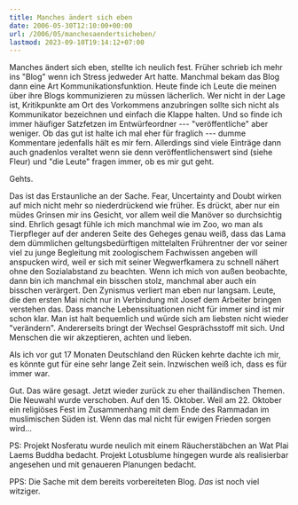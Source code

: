 ```yaml
---
title: Manches ändert sich eben
date: 2006-05-30T12:10:00+00:00
url: /2006/05/manchesaendertsicheben/
lastmod: 2023-09-10T19:14:12+07:00
---
```

Manches ändert sich eben, stellte ich neulich fest. Früher schrieb ich mehr ins "Blog" wenn ich Stress jedweder Art hatte. Manchmal bekam das Blog dann eine Art Kommunikationsfunktion. Heute finde ich Leute die meinen über ihre Blogs kommunizieren zu müssen lächerlich. Wer nicht in der Lage ist, Kritikpunkte am Ort des Vorkommens anzubringen sollte sich nicht als Kommunikator bezeichnen und einfach die Klappe halten. Und so finde ich immer häufiger Satzfetzen im Entwürfeordner --- "veröffentliche" aber weniger. Ob das gut ist halte ich mal eher für fraglich --- dumme Kommentare jedenfalls hält es mir fern. Allerdings sind viele Einträge dann auch gnadenlos veraltet wenn sie denn veröffentlichenswert sind (siehe Fleur) und "die Leute" fragen immer, ob es mir gut geht.

Gehts.

Das ist das Erstaunliche an der Sache. Fear, Uncertainty and Doubt wirken auf mich nicht mehr so niederdrückend wie früher. Es drückt, aber nur ein müdes Grinsen mir ins Gesicht, vor allem weil die Manöver so durchsichtig sind. Ehrlich gesagt fühle ich mich manchmal wie im Zoo, wo man als Tierpfleger auf der anderen Seite des Geheges genau weiß, dass das Lama dem dümmlichen geltungsbedürftigen mittelalten Frührentner der vor seiner viel zu junge Begleitung mit zoologischem Fachwissen angeben will anspucken wird, weil er sich mit seiner Wegwerfkamera zu schnell nähert ohne den Sozialabstand zu beachten. Wenn ich mich von außen beobachte, dann bin ich manchmal ein bisschen stolz, manchmal aber auch ein bisschen verärgert. Den Zynismus verliert man eben nur langsam. Leute, die den ersten Mai nicht nur in Verbindung mit Josef dem Arbeiter bringen verstehen das. Dass manche Lebenssituationen nicht für immer sind ist mir schon klar. Man ist halt bequemlich und würde sich am liebsten nicht wieder "verändern". Andererseits bringt der Wechsel Gesprächsstoff mit sich. Und Menschen die wir akzeptieren, achten und lieben.

Als ich vor gut 17 Monaten Deutschland den Rücken kehrte dachte ich mir, es könnte gut für eine sehr lange Zeit sein. Inzwischen weiß ich, dass es für immer war.

Gut. Das wäre gesagt. Jetzt wieder zurück zu eher thailändischen Themen. Die Neuwahl wurde verschoben. Auf den 15. Oktober. Weil am 22. Oktober ein religiöses Fest im Zusammenhang mit dem Ende des Rammadan im muslimischen Süden ist. Wenn das mal nicht für ewigen Frieden sorgen wird...

PS: Projekt Nosferatu wurde neulich mit einem Räucherstäbchen an Wat Plai Laems Buddha bedacht. Projekt Lotusblume hingegen wurde als realisierbar angesehen und mit genaueren Planungen bedacht.

PPS: Die Sache mit dem bereits vorbereiteten Blog. _Das_ ist noch viel witziger.
